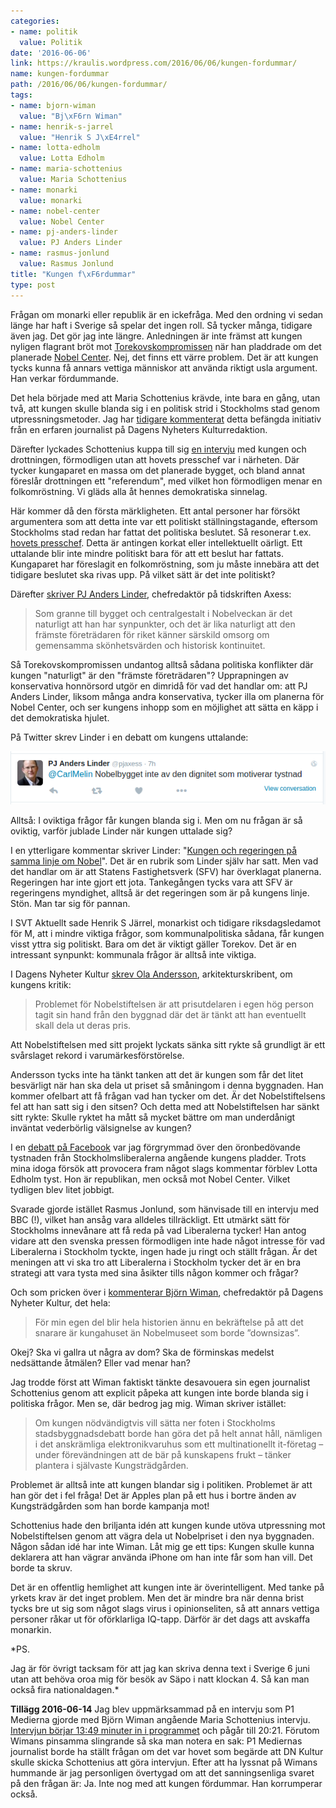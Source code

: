```yaml
---
categories:
- name: politik
  value: Politik
date: '2016-06-06'
link: https://kraulis.wordpress.com/2016/06/06/kungen-fordummar/
name: kungen-fordummar
path: /2016/06/06/kungen-fordummar/
tags:
- name: bjorn-wiman
  value: "Bj\xF6rn Wiman"
- name: henrik-s-jarrel
  value: "Henrik S J\xE4rrel"
- name: lotta-edholm
  value: Lotta Edholm
- name: maria-schottenius
  value: Maria Schottenius
- name: monarki
  value: monarki
- name: nobel-center
  value: Nobel Center
- name: pj-anders-linder
  value: PJ Anders Linder
- name: rasmus-jonlund
  value: Rasmus Jonlund
title: "Kungen f\xF6rdummar"
type: post
---
```

Frågan om monarki eller republik är en ickefråga. Med den ordning vi sedan länge har haft i Sverige så spelar det ingen roll. Så tycker många, tidigare även jag. Det gör jag inte längre. Anledningen är inte främst att kungen nyligen flagrant bröt mot [Torekovskompromissen](https://sv.wikipedia.org/wiki/Torekovskompromissen) när han pladdrade om det planerade [Nobel Center](http://www.nobelcenter.se/). Nej, det finns ett värre problem. Det är att kungen tycks kunna få annars vettiga människor att använda riktigt usla argument. Han verkar fördummande.



Det hela började med att Maria Schottenius krävde, inte bara en gång, utan två, att kungen skulle blanda sig i en politisk strid i Stockholms stad genom utpressningsmetoder. Jag har [tidigare kommenterat](/2016/03/15/maria-schottenius-hahahaha/) detta befängda initiativ från en erfaren journalist på Dagens Nyheters Kulturredaktion.

Därefter lyckades Schottenius kuppa till sig [en intervju](http://www.dn.se/kultur-noje/kungen-det-gar-ju-att-flytta-pa-nobel-center/) med kungen och drottningen, förmodligen utan att hovets presschef var i närheten. Där tycker kungaparet en massa om det planerade bygget, och bland annat föreslår drottningen ett "referendum", med vilket hon förmodligen menar en folkomröstning. Vi gläds alla åt hennes demokratiska sinnelag.

Här kommer då den första märkligheten. Ett antal personer har försökt argumentera som att detta inte var ett politiskt ställningstagande, eftersom Stockholms stad redan har fattat det politiska beslutet. Så resonerar t.ex. [hovets presschef](http://www.expressen.se/dinapengar/hovet-han-kan-tycka-nagot-som-alla-andra/). Detta är antingen korkat eller intellektuellt oärligt. Ett uttalande blir inte mindre politiskt bara för att ett beslut har fattats. Kungaparet har föreslagit en folkomröstning, som ju måste innebära att det tidigare beslutet ska rivas upp. På vilket sätt är det inte politiskt?

Därefter [skriver PJ Anders Linder](http://www.axess.se/blog/2016/6/2/kungen-visar-god-smak-och-ar-i-sin-fulla-ratt-att-gora-det), chefredaktör på tidskriften Axess:

> Som granne till bygget och centralgestalt i Nobelveckan är det naturligt att han har synpunkter, och det är lika naturligt att den främste företrädaren för riket känner särskild omsorg om gemensamma skönhetsvärden och historisk kontinuitet.

Så Torekovskompromissen undantog alltså sådana politiska konflikter där kungen "naturligt" är den "främste företrädaren"? Upprapningen av konservativa honnörsord utgör en dimridå för vad det handlar om: att PJ Anders Linder, liksom många andra konservativa, tycker illa om planerna för Nobel Center, och ser kungens inhopp som en möjlighet att sätta en käpp i det demokratiska hjulet.

På Twitter skrev Linder i en debatt om kungens uttalande:

[![Nobel-dignitet-tystnad](/files/nobel-dignitet-tystnad.png)](/files/nobel-dignitet-tystnad.png)

Alltså: I oviktiga frågor får kungen blanda sig i. Men om nu frågan är så oviktig, varför jublade Linder när kungen uttalade sig?

I en ytterligare kommentar skriver Linder: "[Kungen och regeringen på samma linje om Nobel](http://www.axess.se/blog/2016/6/2/kungen-och-regeringen-pa-samma-linje-om-nobel)". Det är en rubrik som Linder själv har satt. Men vad det handlar om är att Statens Fastighetsverk (SFV) har överklagat planerna. Regeringen har inte gjort ett jota. Tankegången tycks vara att SFV är regeringens myndighet, alltså är det regeringen som är på kungens linje. Stön. Man tar sig för pannan.

I SVT Aktuellt sade Henrik S Järrel, monarkist och tidigare riksdagsledamot för M, att i mindre viktiga frågor, som kommunalpolitiska sådana, får kungen visst yttra sig politiskt. Bara om det är viktigt gäller Torekov. Det är en intressant synpunkt: kommunala frågor är alltså inte viktiga.

I Dagens Nyheter Kultur [skrev Ola Andersson](http://www.dn.se/kultur-noje/ola-andersson-nobelstiftelsen-har-sankt-sitt-varumarke/), arkitekturskribent, om kungens kritik:

> Problemet för Nobelstiftelsen är att prisutdelaren i egen hög person tagit sin hand från den byggnad där det är tänkt att han eventuellt skall dela ut deras pris.

Att Nobelstiftelsen med sitt projekt lyckats sänka sitt rykte så grundligt är ett svårslaget rekord i varumärkesförstörelse.

Andersson tycks inte ha tänkt tanken att det är kungen som får det litet besvärligt när han ska dela ut priset så småningom i denna byggnaden. Han kommer ofelbart att få frågan vad han tycker om det. Är det Nobelstiftelsens fel att han satt sig i den sitsen? Och detta med att Nobelstiftelsen har sänkt sitt rykte: Skulle ryktet ha mått så mycket bättre om man underdånigt inväntat vederbörlig välsignelse av kungen?

I en [debatt på Facebook](https://www.facebook.com/per.kraulis/posts/10153911134188591) var jag förgrymmad över den öronbedövande tystnaden från Stockholmsliberalerna angående kungens pladder. Trots mina idoga försök att provocera fram något slags kommentar förblev Lotta Edholm tyst. Hon är republikan, men också mot Nobel Center. Vilket tydligen blev litet jobbigt.

Svarade gjorde istället Rasmus Jonlund, som hänvisade till en intervju med BBC (!), vilket han ansåg vara alldeles tillräckligt. Ett utmärkt sätt för Stockholms innevånare att få reda på vad Liberalerna tycker! Han antog vidare att den svenska pressen förmodligen inte hade något intresse för vad Liberalerna i Stockholm tyckte, ingen hade ju ringt och ställt frågan. Är det meningen att vi ska tro att Liberalerna i Stockholm tycker det är en bra strategi att vara tysta med sina åsikter tills någon kommer och frågar?

Och som pricken över i [kommenterar Björn Wiman](http://www.dn.se/kultur-noje/bjorn-wiman-det-ar-kungahuset-som-bor-downsizas-inte-nobelmuseet/), chefredaktör på Dagens Nyheter Kultur, det hela:

> För min egen del blir hela historien ännu en bekräftelse på att det snarare är kungahuset än Nobelmuseet som borde ”downsizas”.

Okej? Ska vi gallra ut några av dom? Ska de förminskas medelst nedsättande åtmälen? Eller vad menar han?

Jag trodde först att Wiman faktiskt tänkte desavouera sin egen journalist Schottenius genom att explicit påpeka att kungen inte borde blanda sig i politiska frågor. Men se, där bedrog jag mig. Wiman skriver istället:

> Om kungen nödvändigtvis vill sätta ner foten i Stockholms stadsbyggnadsdebatt borde han göra det på helt annat håll, nämligen i det anskrämliga elektronikvaruhus som ett multinationellt it-företag – under förevändningen att de bär på kunskapens frukt – tänker plantera i självaste Kungsträdgården.

Problemet är alltså inte att kungen blandar sig i politiken. Problemet är att han gör det i fel fråga! Det är Apples plan på ett hus i bortre änden av Kungsträdgården som han borde kampanja mot!

Schottenius hade den briljanta idén att kungen kunde utöva utpressning mot Nobelstiftelsen genom att vägra dela ut Nobelpriset i den nya byggnaden. Någon sådan idé har inte Wiman. Låt mig ge ett tips: Kungen skulle kunna deklarera att han vägrar använda iPhone om han inte får som han vill. Det borde ta skruv.

Det är en offentlig hemlighet att kungen inte är överintelligent. Med tanke på yrkets krav är det inget problem. Men det är mindre bra när denna brist tycks bre ut sig som något slags virus i opinionseliten, så att annars vettiga personer råkar ut för oförklarliga IQ-tapp. Därför är det dags att avskaffa monarkin.

*PS.

Jag är för övrigt tacksam för att jag kan skriva denna text i Sverige 6 juni utan att behöva oroa mig för besök av Säpo i natt klockan 4. Så kan man också fira nationaldagen.*

**Tillägg 2016-06-14** Jag blev uppmärksammad på en intervju som P1 Medierna gjorde med Björn Wiman angående Maria Schottenius intervju. [Intervjun börjar 13:49 minuter in i programmet](http://sverigesradio.se/sida/avsnitt/743115?programid=2795) och pågår till 20:21. Förutom Wimans pinsamma slingrande så ska man notera en sak: P1 Mediernas journalist borde ha ställt frågan om det var hovet som begärde att DN Kultur skulle skicka Schottenius att göra intervjun. Efter att ha lyssnat på Wimans hummande är jag personligen övertygad om att det sanningsenliga svaret på den frågan är: Ja. Inte nog med att kungen fördummar. Han korrumperar också.


